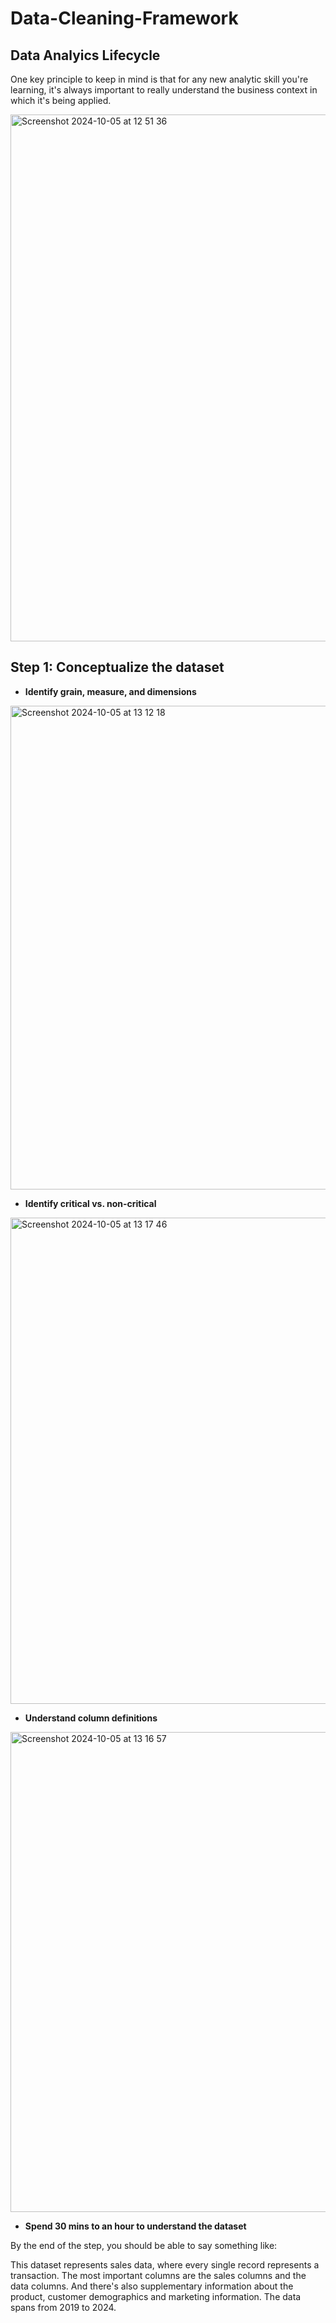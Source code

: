 # Data-Cleaning-Framework

## Data Analyics Lifecycle

One key principle to keep in mind is that for any new analytic skill you're learning, it's always important to really understand the business context in which it's being applied. 

<img width="843" alt="Screenshot 2024-10-05 at 12 51 36" src="https://github.com/user-attachments/assets/fe9aafe6-fcfa-44d6-b50a-b47bef2b461b">


## Step 1: Conceptualize the dataset

- **Identify grain, measure, and dimensions**

<img width="774" alt="Screenshot 2024-10-05 at 13 12 18" src="https://github.com/user-attachments/assets/21df1f41-91fc-422f-bff7-601fe60a6989">


- **Identify critical vs. non-critical**

<img width="778" alt="Screenshot 2024-10-05 at 13 17 46" src="https://github.com/user-attachments/assets/4afca7f0-7305-4d2f-9081-5bcecdcf68ed">


- **Understand column definitions**
<img width="768" alt="Screenshot 2024-10-05 at 13 16 57" src="https://github.com/user-attachments/assets/dda8ac32-84a7-498b-994a-44427a426489">


- **Spend 30 mins to an hour to understand the dataset**

By the end of the step, you should be able to say something like:

This dataset represents sales data, where every single record represents a transaction. The most important columns are the sales columns and the data columns. And there's also supplementary information about the product, customer demographics and marketing information. The data spans from 2019 to 2024.






























